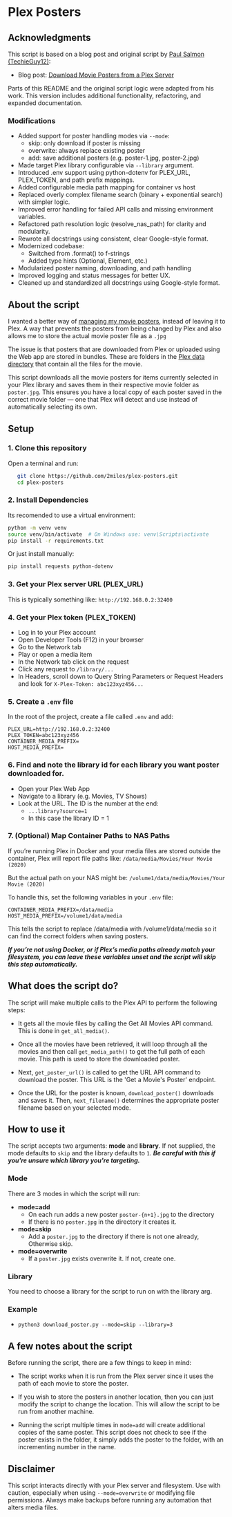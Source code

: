 # Plex Posters

## Acknowledgments

This script is based on a blog post and original script by [Paul Salmon (TechieGuy12)](https://github.com/TechieGuy12):

- Blog post: [Download Movie Posters from a Plex Server](https://www.plexopedia.com/blog/download-movie-posters-from-plex-server/)

Parts of this README and the original script logic were adapted from his work. This version includes additional functionality, refactoring, and expanded documentation.

### Modifications

- Added support for poster handling modes via `--mode`:
  - skip: only download if poster is missing
  - overwrite: always replace existing poster
  - add: save additional posters (e.g. poster-1.jpg, poster-2.jpg)
- Made target Plex library configurable via `--library` argument.
- Introduced .env support using python-dotenv for PLEX_URL, PLEX_TOKEN, and path prefix mappings.
- Added configurable media path mapping for container vs host
- Replaced overly complex filename search (binary + exponential search) with simpler logic.
- Improved error handling for failed API calls and missing environment variables.
- Refactored path resolution logic (resolve_nas_path) for clarity and modularity.
- Rewrote all docstrings using consistent, clear Google-style format.
- Modernized codebase:
  - Switched from .format() to f-strings
  - Added type hints (Optional, Element, etc.)
- Modularized poster naming, downloading, and path handling
- Improved logging and status messages for better UX.
- Cleaned up and standardized all docstrings using Google-style format.

## About the script

I wanted a better way of [managing my movie posters](https://www.plexopedia.com/plex-media-server/general/posters-artwork/), instead of leaving it to Plex. A way that prevents the posters from being changed by Plex and also allows me to store the actual movie poster file as a `.jpg`

The issue is that posters that are downloaded from Plex or uploaded using the Web app are stored in bundles. These are folders in the [Plex data directory](https://www.plexopedia.com/plex-media-server/general/data-directory/) that contain all the files for the movie.

This script downloads all the movie posters for items currently selected in your Plex library and saves them in their respective movie folder as `poster.jpg`. This ensures you have a local copy of each poster saved in the correct movie folder — one that Plex will detect and use instead of automatically selecting its own.

## Setup

### 1. **Clone this repository**

Open a terminal and run:

```bash
   git clone https://github.com/2miles/plex-posters.git
   cd plex-posters
```

### 2. **Install Dependencies**

Its recomended to use a virtual environment:

```bash
python -m venv venv
source venv/bin/activate  # On Windows use: venv\Scripts\activate
pip install -r requirements.txt
```

Or just install manually:

```bash
pip install requests python-dotenv
```

### 3. Get your Plex server URL (PLEX_URL)

This is typically something like: `http://192.168.0.2:32400`

### 4. Get your Plex token (PLEX_TOKEN)

- Log in to your Plex account
- Open Developer Tools (F12) in your browser
- Go to the Network tab
- Play or open a media item
- In the Network tab click on the request
- Click any request to `/library/...`
- In Headers, scroll down to Query String Parameters or Request Headers and look for `X-Plex-Token: abc123xyz456...`

### 5. Create a `.env` file

In the root of the project, create a file called `.env` and add:

```
PLEX_URL=http://192.168.0.2:32400
PLEX_TOKEN=abc123xyz456
CONTAINER_MEDIA_PREFIX=
HOST_MEDIA_PREFIX=
```

### 6. Find and note the library id for each library you want poster downloaded for.

- Open your Plex Web App
- Navigate to a library (e.g. Movies, TV Shows)
- Look at the URL. The ID is the number at the end:
  - `...library?source=1`
  - In this case the library ID = 1

### 7. (Optional) Map Container Paths to NAS Paths

If you’re running Plex in Docker and your media files are stored outside the container, Plex will report file paths like: `/data/media/Movies/Your Movie (2020)`

But the actual path on your NAS might be: `/volume1/data/media/Movies/Your Movie (2020)`

To handle this, set the following variables in your `.env` file:

```
CONTAINER_MEDIA_PREFIX=/data/media
HOST_MEDIA_PREFIX=/volume1/data/media
```

This tells the script to replace /data/media with /volume1/data/media so it can find the correct folders when saving posters.

**_If you’re not using Docker, or if Plex’s media paths already match your filesystem, you can leave these variables unset and the script will skip this step automatically._**

## What does the script do?

The script will make multiple calls to the Plex API to perform the following steps:

- It gets all the movie files by calling the Get All Movies API command. This is done in `get_all_media()`.

- Once all the movies have been retrieved, it will loop through all the movies and then call `get_media_path()` to get the full path of each movie. This path is used to store the downloaded poster.

- Next, `get_poster_url()` is called to get the URL API command to download the poster. This URL is the 'Get a Movie's Poster' endpoint.

- Once the URL for the poster is known, `download_poster()` downloads and saves it. Then, `next_filename()` determines the appropriate poster filename based on your selected mode.

## How to use it

The script accepts two arguments: **mode** and **library**. If not supplied, the mode defaults to `skip` and the library defaults to `1`. **_Be careful with this if you're unsure which library you're targeting._**

### Mode

There are 3 modes in which the script will run:

- **mode=add**
  - On each run adds a new poster `poster-{n+1}.jpg` to the directory
  - If there is no `poster.jpg` in the directory it creates it.
- **mode=skip**
  - Add a `poster.jpg` to the directory if there is not one already, Otherwise skip.
- **mode=overwrite**
  - If a `poster.jpg` exists overwrite it. If not, create one.

### Library

You need to choose a library for the script to run on with the library arg.

### Example

- `python3 download_poster.py --mode=skip --library=3`

## A few notes about the script

Before running the script, there are a few things to keep in mind:

- The script works when it is run from the Plex server since it uses the path of each movie to store the poster.

- If you wish to store the posters in another location, then you can just modify the script to change the location. This will allow the script to be run from another machine.

- Running the script multiple times in `mode=add` will create additional copies of the same poster. This script does not check to see if the poster exists in the folder, it simply adds the poster to the folder, with an incrementing number in the name.

## Disclaimer

This script interacts directly with your Plex server and filesystem. Use with caution, especially when using `--mode=overwrite` or modifying file permissions. Always make backups before running any automation that alters media files.
